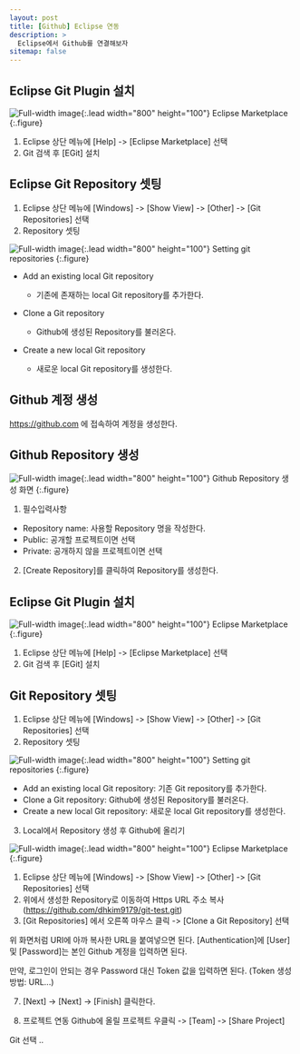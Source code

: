 ```yaml
---
layout: post
title: [Github] Eclipse 연동
description: >
  Eclipse에서 Github를 연결해보자
sitemap: false
---
```


## Eclipse Git Plugin 설치

![Full-width image](/assets/img/own/eclipse-git.png){:.lead width="800" height="100"}
Eclipse Marketplace
{:.figure}

1.  Eclipse 상단 메뉴에 [Help] -> [Eclipse Marketplace] 선택
2.  Git 검색 후 [EGit] 설치

## Eclipse Git Repository 셋팅

1. Eclipse 상단 메뉴에 [Windows] -> [Show View] -> [Other] -> [Git Repositories] 선택
2. Repository 셋팅

![Full-width image](/assets/img/own/git-repo.png){:.lead width="800" height="100"}
Setting git repositories
{:.figure}

  - Add an existing local Git repository
    - 기존에 존재하는 local Git repository를 추가한다.

  - Clone a Git repository
    - Github에 생성된 Repository를 불러온다.

  - Create a new local Git repository
    - 새로운 local Git repository를 생성한다.

## Github 계정 생성

https://github.com 에 접속하여 계정을 생성한다.
 
## Github Repository 생성

![Full-width image](/assets/img/own/new_repository.png){:.lead width="800" height="100"}
Github Repository 생성 화면
{:.figure}

1.  필수입력사항
*  Repository name: 사용할 Repository 명을 작성한다.
*  Public: 공개할 프로젝트이면 선택
*  Private: 공개하지 않을 프로젝트이면 선택

2. [Create Repository]를 클릭하여 Repository를 생성한다.
 
## Eclipse Git Plugin 설치

![Full-width image](/assets/img/own/eclipse-git.png){:.lead width="800" height="100"}
Eclipse Marketplace
{:.figure}

1.  Eclipse 상단 메뉴에 [Help] -> [Eclipse Marketplace] 선택
2.  Git 검색 후 [EGit] 설치

## Git Repository 셋팅

1. Eclipse 상단 메뉴에 [Windows] -> [Show View] -> [Other] -> [Git Repositories] 선택
2. Repository 셋팅

![Full-width image](/assets/img/own/git-repo.png){:.lead width="800" height="100"}
Setting git repositories
{:.figure}

  - Add an existing local Git repository: 기존 Git repository를 추가한다.
  - Clone a Git repository: Github에 생성된 Repository를 불러온다.
  - Create a new local Git repository: 새로운 local Git repository를 생성한다.



3. Local에서 Repository 생성 후 Github에 올리기

![Full-width image](/assets/img/own/git-clone.png){:.lead width="800" height="100"}
Eclipse Marketplace
{:.figure}

1.  Eclipse 상단 메뉴에 [Windows] -> [Show View] -> [Other] -> [Git Repositories] 선택
2.  위에서 생성한 Repository로 이동하여 Https URL 주소 복사(https://github.com/dhkim9179/git-test.git)
3.  [Git Repositories] 에서 오른쪽 마우스 클릭 -> [Clone a Git Repository] 선택

위 화면처럼 URI에 아까 복사한 URL을 붙여넣으면 된다.
[Authentication]에 [User] 및 [Password]는 본인 Github 계정을 입력하면 된다.

만약, 로그인이 안되는 경우 Password 대신 Token 값을 입력하면 된다. (Token 생성방법: URL...)

7. [Next] -> [Next] -> [Finish] 클릭한다.

8. 프로젝트 연동
Github에 올릴 프로젝트 우클릭 -> [Team] -> [Share Project]

Git 선택 ..


